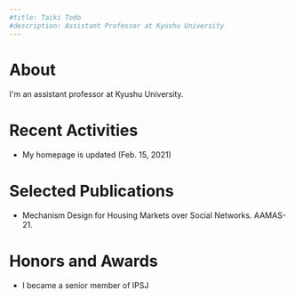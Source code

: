 ```yaml
---
#title: Taiki Todo
#description: Assistant Professor at Kyushu University
---
```


# About
I'm an assistant professor at Kyushu University.

# Recent Activities
- My homepage is updated (Feb. 15, 2021)

# Selected Publications
- Mechanism Design for Housing Markets over Social Networks. AAMAS-21.

# Honors and Awards
- I became a senior member of IPSJ
